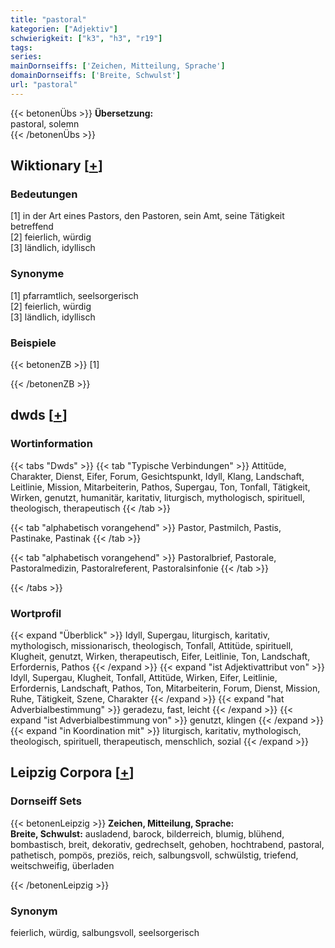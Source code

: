 ```yaml
---
title: "pastoral"
kategorien: ["Adjektiv"]
schwierigkeit: ["k3", "h3", "r19"]
tags:
series:
mainDornseiffs: ['Zeichen, Mitteilung, Sprache']
domainDornseiffs: ['Breite, Schwulst']
url: "pastoral"
---
```


{{< betonenÜbs >}}
**Übersetzung:**  
pastoral, solemn  
{{< /betonenÜbs >}}

## Wiktionary [[+](https://de.wiktionary.org/wiki/pastoral)]

### Bedeutungen
[1] in der Art eines Pastors, den Pastoren, sein Amt, seine Tätigkeit betreffend  
[2] feierlich, würdig  
[3] ländlich, idyllisch  

### Synonyme
[1] pfarramtlich, seelsorgerisch  
[2] feierlich, würdig  
[3] ländlich, idyllisch  

### Beispiele
{{< betonenZB >}}
[1]  

{{< /betonenZB >}}


## dwds [[+](https://www.dwds.de/wb/pastoral)]

### Wortinformation
{{< tabs "Dwds" >}}
{{< tab "Typische Verbindungen" >}}
Attitüde, Charakter, Dienst, Eifer, Forum, Gesichtspunkt, Idyll, Klang, Landschaft, Leitlinie, Mission, Mitarbeiterin, Pathos, Supergau, Ton, Tonfall, Tätigkeit, Wirken, genutzt, humanitär, karitativ, liturgisch, mythologisch, spirituell, theologisch, therapeutisch
{{< /tab >}}

{{< tab "alphabetisch vorangehend" >}}
Pastor, Pastmilch, Pastis, Pastinake, Pastinak
{{< /tab >}}

{{< tab "alphabetisch vorangehend" >}}
Pastoralbrief, Pastorale, Pastoralmedizin, Pastoralreferent, Pastoralsinfonie
{{< /tab >}}

{{< /tabs >}}

### Wortprofil
{{< expand "Überblick" >}} Idyll, Supergau, liturgisch, karitativ, mythologisch, missionarisch, theologisch, Tonfall, Attitüde, spirituell, Klugheit, genutzt, Wirken, therapeutisch, Eifer, Leitlinie, Ton, Landschaft, Erfordernis, Pathos {{< /expand >}}
{{< expand "ist Adjektivattribut von" >}} Idyll, Supergau, Klugheit, Tonfall, Attitüde, Wirken, Eifer, Leitlinie, Erfordernis, Landschaft, Pathos, Ton, Mitarbeiterin, Forum, Dienst, Mission, Ruhe, Tätigkeit, Szene, Charakter {{< /expand >}}
{{< expand "hat Adverbialbestimmung" >}} geradezu, fast, leicht {{< /expand >}}
{{< expand "ist Adverbialbestimmung von" >}} genutzt, klingen {{< /expand >}}
{{< expand "in Koordination mit" >}} liturgisch, karitativ, mythologisch, theologisch, spirituell, therapeutisch, menschlich, sozial {{< /expand >}}

## Leipzig Corpora [[+](https://corpora.uni-leipzig.de/en/res?word=pastoral&corpusId=deu_newscrawl-public_2018)]

### Dornseiff Sets
{{< betonenLeipzig >}}
**Zeichen, Mitteilung, Sprache:**  
**Breite, Schwulst:** ausladend, barock, bilderreich, blumig, blühend, bombastisch, breit, dekorativ, gedrechselt, gehoben, hochtrabend, pastoral, pathetisch, pompös, preziös, reich, salbungsvoll, schwülstig, triefend, weitschweifig, überladen  

{{< /betonenLeipzig >}}

### Synonym
feierlich, würdig, salbungsvoll, seelsorgerisch

